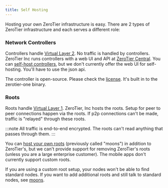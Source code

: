 ```yaml
---
title: Self Hosting
---
```


Hosting your own ZeroTier infrastructure is easy. There are 2 types of ZeroTier infrastructure and each serves a different role:

### Network Controllers

Controllers handle [Virtual Layer 2](protocol#vl2). No traffic is handled by controllers. ZeroTier Inc runs controllers with a web UI and API at [ZeroTier Central](https://my.zerotier.com). You can [self-host controllers](controllers), but we don't currently offer the web UI for self-hosting. You'll have to use the json api.

The controller is open-source. Please check the [license](https://github.com/zerotier/ZeroTierOne/blob/master/LICENSE.txt). It's built in to the zerotier-one binary.


### Roots

Roots handle [Virtual Layer 1](protocol#peerdiscovery).
ZeroTier, Inc hosts the roots. Setup for peer to peer connections happen via the roots. If p2p connections can't be made, traffic is "relayed" through these roots.

:::note
All traffic is end-to-end encrypted. The roots can't read anything that passes through them.
:::

You can [host your own roots](roots) (previously called "moons") in addition to ZeroTier's, but we can't provide support for removing ZeroTier's roots (unless you are a large enterprise customer). The mobile apps don't currently support custom roots.

If you are using a custom root setup, your nodes won't be able to find standard nodes. If you want to add additional roots and still talk to standard nodes, see [moons](roots).